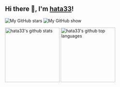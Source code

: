 <h2>Hi there 👋, I'm <a href="https://github.com/hata33">hata33</a>!</h2></h2>

![My GitHub stars](https://img.shields.io/github/stars/hata33)
![My GitHub show](https://api.visitorbadge.io/api/visitors?path=https://github.com/hata33&style=flat)

<p align="left">
  <img height="180em" src="https://github-readme-stats.vercel.app/api?username=hata33&show_icons=true&theme=dark&count_private=true" alt="hata33's github stats" />
  <img height="180em" src="https://github-readme-stats.vercel.app/api/top-langs/?username=hata33&theme=dark&layout=compact" alt="hata33's github top languages" />
</p>
